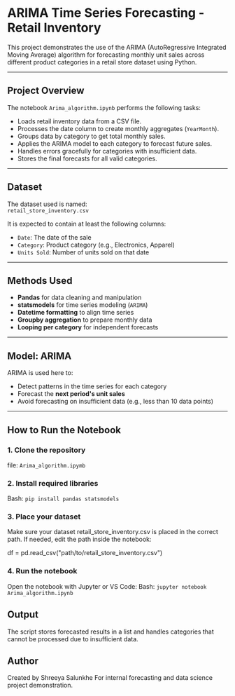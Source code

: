 #  ARIMA Time Series Forecasting - Retail Inventory

This project demonstrates the use of the ARIMA (AutoRegressive Integrated Moving Average) algorithm for forecasting monthly unit sales across different product categories in a retail store dataset using Python.

---

##  Project Overview

The notebook `Arima_algorithm.ipynb` performs the following tasks:

- Loads retail inventory data from a CSV file.
- Processes the date column to create monthly aggregates (`YearMonth`).
- Groups data by category to get total monthly sales.
- Applies the ARIMA model to each category to forecast future sales.
- Handles errors gracefully for categories with insufficient data.
- Stores the final forecasts for all valid categories.

---

##  Dataset

The dataset used is named:  
`retail_store_inventory.csv`

It is expected to contain at least the following columns:

- `Date`: The date of the sale
- `Category`: Product category (e.g., Electronics, Apparel)
- `Units Sold`: Number of units sold on that date

---

##  Methods Used

- **Pandas** for data cleaning and manipulation
- **statsmodels** for time series modeling (`ARIMA`)
- **Datetime formatting** to align time series
- **Groupby aggregation** to prepare monthly data
- **Looping per category** for independent forecasts

---

##  Model: ARIMA

ARIMA is used here to:
- Detect patterns in the time series for each category
- Forecast the **next period's unit sales**
- Avoid forecasting on insufficient data (e.g., less than 10 data points)

---

##  How to Run the Notebook

### 1. Clone the repository
file: `Arima_algorithm.ipymb`

### 2. Install required libraries
Bash:
`pip install pandas statsmodels`

### 3. Place your dataset
Make sure your dataset retail_store_inventory.csv is placed in the correct path.
If needed, edit the path inside the notebook:

df = pd.read_csv("path/to/retail_store_inventory.csv")

### 4. Run the notebook
Open the notebook with Jupyter or VS Code:
Bash:
`jupyter notebook Arima_algorithm.ipynb`

## Output
The script stores forecasted results in a list and handles categories that cannot be processed due to insufficient data.

## Author
Created by Shreeya Salunkhe
For internal forecasting and data science project demonstration.
